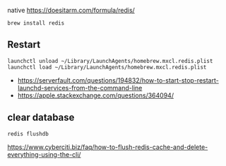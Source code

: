 native https://doesitarm.com/formula/redis/

`brew install redis`

## Restart

```
launchctl unload ~/Library/LaunchAgents/homebrew.mxcl.redis.plist
launchctl load ~/Library/LaunchAgents/homebrew.mxcl.redis.plist
```

- https://serverfault.com/questions/194832/how-to-start-stop-restart-launchd-services-from-the-command-line
- https://apple.stackexchange.com/questions/364094/

## clear database

`redis flushdb`

https://www.cyberciti.biz/faq/how-to-flush-redis-cache-and-delete-everything-using-the-cli/
